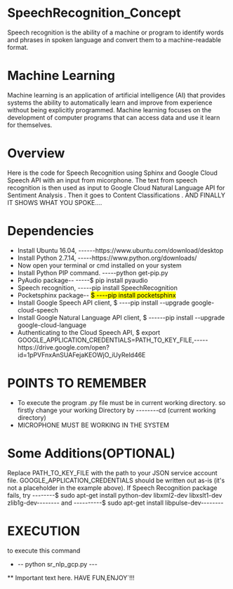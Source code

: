 # SpeechRecognition_Concept
Speech recognition is the ability of a machine or program to identify words and phrases in spoken language and convert them to a machine-readable format.

# Machine Learning
Machine learning is an application of artificial intelligence (AI) that provides systems the ability to automatically learn and improve from experience without being explicitly programmed. Machine learning focuses on the development of computer programs that can access data and use it learn for themselves.
# Overview
Here is the code for Speech Recognition using Sphinx and Google Cloud Speech API with an input from micorphone.
The text from speech recognition is then used as input to Google Cloud Natural Language API for Sentiment Analysis .
Then it goes to Content Classifications .
AND FINALLY IT SHOWS WHAT YOU SPOKE....
# Dependencies
<ul>
<li>Install Ubuntu 16.04, ------https://www.ubuntu.com/download/desktop</li>
<li>Install Python 2.7.14, -----https://www.python.org/downloads/</li>
  <li> Now open your terminal or cmd installed on your system</li>
<li>Install Python PIP command. -----python get-pip.py</li>
<li>PyAudio package-- -----$ pip install pyaudio</li>
<li>Speech recognition,  -----pip install SpeechRecognition</li>
<li>Pocketsphinx package-- <mark>$ ----pip install pocketsphinx</mark></li>
<li>Install Google Speech API client, $ ----pip install --upgrade google-cloud-speech</li>
<li>Install Google Natural Language API client, $ ------pip install --upgrade google-cloud-language</li>
<li>Authenticating to the Cloud Speech API, $ export GOOGLE_APPLICATION_CREDENTIALS=PATH_TO_KEY_FILE,-----https://drive.google.com/open?id=1pPVFnxAnSUAFejaKEOWjO_iUyReld46E </li>

  </ul>
  
  
  # POINTS TO REMEMBER
  <ul>
  <li>To execute the program .py file must be in current working directory. so firstly change your working Directory by --------cd (current working directory)</li>
  <li>MICROPHONE MUST BE WORKING IN THE SYSTEM</li>
  </ul>
  
  # Some Additions(OPTIONAL)
  Replace PATH_TO_KEY_FILE with the path to your JSON service account file. GOOGLE_APPLICATION_CREDENTIALS should be written out as-is (it's not a placeholder in the example above). If Speech Recognition package fails, try --------$ sudo apt-get install python-dev libxml2-dev libxslt1-dev zlib1g-dev-------- and ----------$ sudo apt-get install libpulse-dev--------
  
  # EXECUTION
  to execute this command 
  <ul>
  <li>-- python sr_nlp_gcp.py ---</li>
  </ul>
  
  ** Important text here.
  HAVE FUN,ENJOY`!!!
